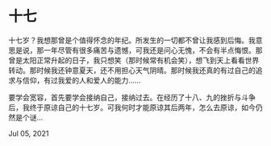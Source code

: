 # 十七

十七岁？我想那曾是个值得怀念的年纪。所发生的一切都不曾让我感到后悔。我意思是说，那一年尽管有很多痛苦与遗憾，可我还是问心无愧，不会有半点悔恨。那曾是太阳正常升起的日子，我只想笑（那时候常有机会笑），想飞到天上看看世界转动。那时候我还钟意夏天，还不用担心天气阴晴。那时候我还真的有过自己的追求与信仰，有过我爱的人和爱人的能力……

要学会宽容，首先要学会接纳自己，接纳过去。在经历了十八、九的挫折与斗争后，我终于原谅自己的十七岁。可我何时才能原谅其后两年，怎么去原谅，如今仍然是个谜…

Jul 05, 2021